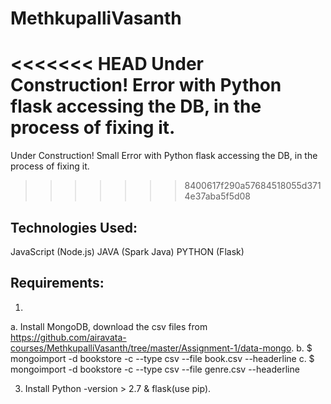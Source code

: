 # MethkupalliVasanth

<<<<<<< HEAD
Under Construction! Error with Python flask accessing the DB, in the process of fixing it.
=======
Under Construction! Small Error with Python flask accessing the DB, in the process of fixing it.
>>>>>>> 8400617f290a57684518055d3714e37aba5f5d08
## Technologies Used:

JavaScript (Node.js)
JAVA (Spark Java)
PYTHON (Flask)

## Requirements:

1. 
  a. Install MongoDB, download the csv files from https://github.com/airavata-courses/MethkupalliVasanth/tree/master/Assignment-1/data-mongo. 
  b. $ mongoimport -d bookstore -c  --type csv --file book.csv --headerline
  c. $ mongoimport -d bookstore -c  --type csv --file genre.csv --headerline

3. Install Python -version > 2.7 & flask(use pip).
